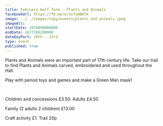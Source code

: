 ```yaml
---
title: February Half Term - Plants and Animals
facebookUrl: https://fb.me/e/3vfuAB07k
image: ../../images/copy/events/plants_and_animals.jpeg 
imageAlt: 
startDate: 1676898000000
endDate: 1677166200000
dateDayPart: 20th - 23rd
type: event
published: true
---
```

Plants and Animals were an important part of 17th century life. Take our trail to find Plants and Animals carved, embroidered and used throughout the Hall.

Play with period toys and games and make a Green Man mask!

&nbsp;

Children and concessions £3.50. Adults £4.50

Family (2 adults 2 children) £13.00

Craft activity £1. Trail 20p


